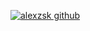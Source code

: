 
[![alexzsk github](https://github-readme-activity-graph.vercel.app/graph?username=alexzsk&theme=react-dark)](https://github.com/ashutosh00710/github-readme-activity-graph)

